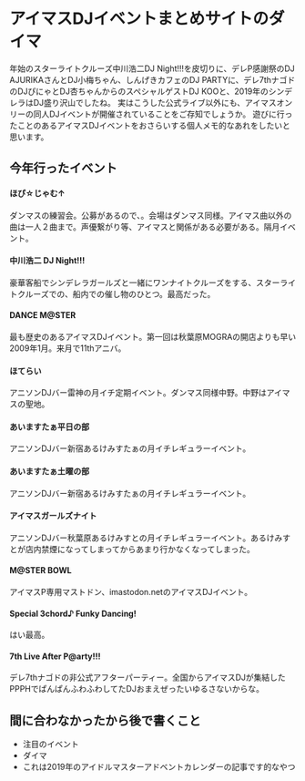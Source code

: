 

# アイマスDJイベントまとめサイトのダイマ

年始のスターライトクルーズ中川浩二DJ Night!!!を皮切りに、デレP感謝祭のDJ AJURIKAさんとDJ小梅ちゃん、しんげきカフェのDJ PARTYに、デレ7thナゴドのDJぴにゃとDJ杏ちゃんからのスペシャルゲストDJ KOOと、2019年のシンデレラはDJ盛り沢山でしたね。
実はこうした公式ライブ以外にも、アイマスオンリーの同人DJイベントが開催されていることをご存知でしょうか。
遊びに行ったことのあるアイマスDJイベントをおさらいする個人メモ的なあれをしたいと思います。

## 今年行ったイベント

#### ほぴ☆じゃむ↑

ダンマスの練習会。公募があるので、。会場はダンマス同様。アイマス曲以外の曲は一人２曲まで。声優繋がり等、アイマスと関係がある必要がある。隔月イベント。

#### 中川浩二 DJ Night!!!

豪華客船でシンデレラガールズと一緒にワンナイトクルーズをする、スターライトクルーズでの、船内での催し物のひとつ。最高だった。

#### DANCE M@STER

最も歴史のあるアイマスDJイベント。第一回は秋葉原MOGRAの開店よりも早い2009年1月。来月で11thアニバ。

#### ほてらい

アニソンDJバー雷神の月イチ定期イベント。ダンマス同様中野。中野はアイマスの聖地。

#### あいますたぁ平日の部

アニソンDJバー新宿あるけみすたぁの月イチレギュラーイベント。

#### あいますたぁ土曜の部

アニソンDJバー新宿あるけみすたぁの月イチレギュラーイベント。

#### アイマスガールズナイト

アニソンDJバー秋葉原あるけみすとの月イチレギュラーイベント。あるけみすとが店内禁煙になってしまってからあまり行かなくなってしまった。

#### M@STER BOWL

アイマスP専用マストドン、imastodon.netのアイマスDJイベント。

#### Special 3chord♪ Funky Dancing!

はい最高。

#### 7th Live After P@arty!!!

デレ7thナゴドの非公式アフターパーティー。全国からアイマスDJが集結したPPPHでぱんぱんふわふわしてたDJおまえぜったいゆるさないからな。

## 間に合わなかったから後で書くこと

- 注目のイベント
- ダイマ
- これは2019年のアイドルマスターアドベントカレンダーの記事です的なやつ
